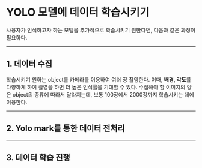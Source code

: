 # YOLO 모델에 데이터 학습시키기

사용자가 인식하고자 하는 모델을 추가적으로 학습시키기 원한다면, 다음과 같은 과정이 필요하다.


***

## 1. 데이터 수집 

학습시키기 원하는 object를 카메라를 이용하여 여러 장 촬영한다. 이때, **배경, 각도**를 다양하게 하여 촬영을 하면 더 높은 인식률을 기대할 수 있다.
수집해야 할 이미지의 양은 object의 종류에 따라서 달라지는데, 보통 100장에서 2000장까지 학습시키는 데에 이용한다.
***

## 2. Yolo mark를 통한 데이터 전처리 


***

## 3. 데이터 학습 진행


